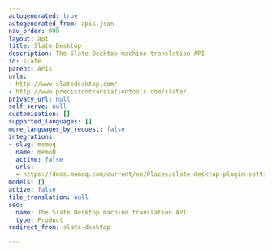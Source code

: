 ```yaml
---
autogenerated: true
autogenerated_from: apis.json
nav_order: 999
layout: api
title: Slate Desktop
description: The Slate Desktop machine translation API
id: slate
parent: APIs
urls:
- http://www.slatedesktop.com/
- http://www.precisiontranslationtools.com/slate/
privacy_url: null
self_serve: null
customisation: []
supported_languages: []
more_languages_by_request: false
integrations:
- slug: memoq
  name: memoQ
  active: false
  urls:
  - https://docs.memoq.com/current/en/Places/slate-desktop-plugin-settings.html
models: []
active: false
file_translation: null
seo:
  name: The Slate Desktop machine translation API
  type: Product
redirect_from: slate-desktop

---
```


